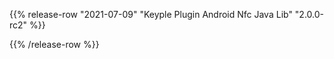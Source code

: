 {{% release-row "2021-07-09" "Keyple Plugin Android Nfc Java Lib" "2.0.0-rc2" %}} 

{{% /release-row %}}
